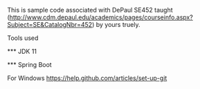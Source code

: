 This is sample code associated with DePaul SE452 taught (http://www.cdm.depaul.edu/academics/pages/courseinfo.aspx?Subject=SE&CatalogNbr=452) by yours truely.

Tools used

*** JDK 11 

*** Spring Boot 




For Windows
https://help.github.com/articles/set-up-git

